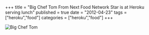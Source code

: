 +++
title = "Big Chef Tom From Next Food Network Star is at Heroku serving lunch"
published = true
date = "2012-04-23"
tags = ["heroku","food"]
categories = ["heroku","food"]
+++

![Big Chef Tom](http://f.cl.ly/items/1V092n0j1Q3J1C0z0b2l/Image%202013.09.02%2011%3A37%3A37%20PM.png)
